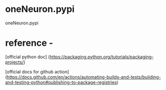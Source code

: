 # oneNeuron.pypi
oneNeuron.pypi


# reference -
[official python doc]  (https://packaging.python.org/tutorials/packaging-projects/)

[official docs for github action] (https://docs.github.com/en/actions/automating-builds-and-tests/building-and-testing-python#publishing-to-package-registries)